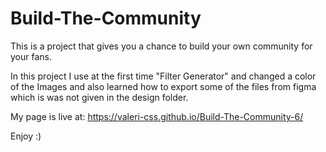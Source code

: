 # Build-The-Community

This is a project that gives you a chance to build your own community for your fans.

In this project I use at the first time "Filter Generator" and changed a color of the Images and also learned how to export some of the files from figma which is was not given in the design folder.


My page is live at: https://valeri-css.github.io/Build-The-Community-6/


Enjoy :)
